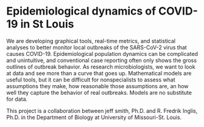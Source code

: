 # Epidemiological dynamics of COVID-19 in St Louis

We are developing graphical tools, real-time metrics, and statistical analyses to better monitor local outbreaks of the SARS-CoV-2 virus that causes COVID-19. Epidemiological population dynamics can be complicated and unintuitive, and conventional case reporting often only shows the gross outlines of outbreak behavior. As research microbiologists, we want to look at data and see more than a curve that goes up. Mathematical models are useful tools, but it can be difficult for nonspecialists to assess what assumptions they make, how reasonable those assumptions are, an how well they capture the behavior of real outbreaks. Models are no substitute for data.

This project is a collaboration between jeff smith, Ph.D. and R. Fredrik Inglis, Ph.D. in the Department of Biology at University of Missouri-St. Louis. 

